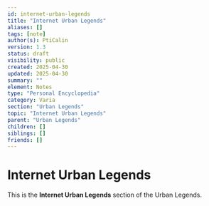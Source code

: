 ```yaml
---
id: internet-urban-legends
title: "Internet Urban Legends"
aliases: []
tags: [note]
author(s): PtiCalin
version: 1.3
status: draft
visibility: public
created: 2025-04-30
updated: 2025-04-30
summary: ""
element: Notes
type: "Personal Encyclopedia"
category: Varia
section: "Urban Legends"
topic: "Internet Urban Legends"
parent: "Urban Legends"
children: []
siblings: []
friends: []
---
```

# Internet Urban Legends

This is the **Internet Urban Legends** section of the Urban Legends.
